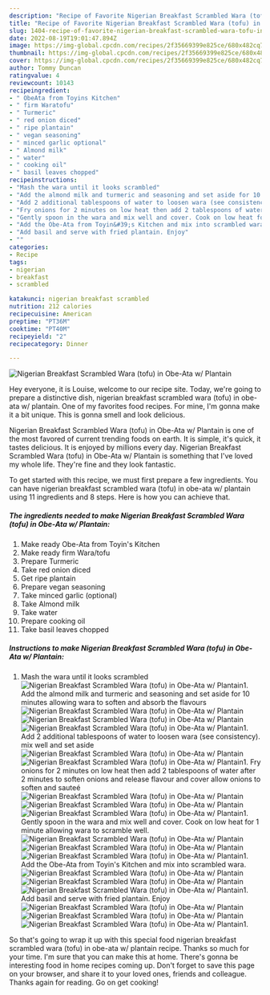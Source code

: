 ```yaml
---
description: "Recipe of Favorite Nigerian Breakfast Scrambled Wara (tofu) in Obe-Ata w/ Plantain"
title: "Recipe of Favorite Nigerian Breakfast Scrambled Wara (tofu) in Obe-Ata w/ Plantain"
slug: 1404-recipe-of-favorite-nigerian-breakfast-scrambled-wara-tofu-in-obe-ata-w-plantain
date: 2022-08-19T19:01:47.894Z
image: https://img-global.cpcdn.com/recipes/2f35669399e825ce/680x482cq70/nigerian-breakfast-scrambled-wara-tofu-in-obe-ata-w-plantain-recipe-main-photo.jpg
thumbnail: https://img-global.cpcdn.com/recipes/2f35669399e825ce/680x482cq70/nigerian-breakfast-scrambled-wara-tofu-in-obe-ata-w-plantain-recipe-main-photo.jpg
cover: https://img-global.cpcdn.com/recipes/2f35669399e825ce/680x482cq70/nigerian-breakfast-scrambled-wara-tofu-in-obe-ata-w-plantain-recipe-main-photo.jpg
author: Tommy Duncan
ratingvalue: 4
reviewcount: 10143
recipeingredient:
- " ObeAta from Toyins Kitchen"
- " firm Waratofu"
- " Turmeric"
- " red onion diced"
- " ripe plantain"
- " vegan seasoning"
- " minced garlic optional"
- " Almond milk"
- " water"
- " cooking oil"
- " basil leaves chopped"
recipeinstructions:
- "Mash the wara until it looks scrambled"
- "Add the almond milk and turmeric and seasoning and set aside for 10 minutes allowing wara to soften and absorb the flavours"
- "Add 2 additional tablespoons of water to loosen wara (see consistency). mix well and set aside"
- "Fry onions for 2 minutes on low heat then add 2 tablespoons of water after 2 minutes to soften onions and release flavour and cover allow onions to soften and sauteé"
- "Gently spoon in the wara and mix well and cover. Cook on low heat for 1 minute allowing wara to scramble well."
- "Add the Obe-Ata from Toyin&#39;s Kitchen and mix into scrambled wara."
- "Add basil and serve with fried plantain. Enjoy"
- ""
categories:
- Recipe
tags:
- nigerian
- breakfast
- scrambled

katakunci: nigerian breakfast scrambled 
nutrition: 212 calories
recipecuisine: American
preptime: "PT36M"
cooktime: "PT40M"
recipeyield: "2"
recipecategory: Dinner

---
```



![Nigerian Breakfast Scrambled Wara (tofu) in Obe-Ata w/ Plantain](https://img-global.cpcdn.com/recipes/2f35669399e825ce/680x482cq70/nigerian-breakfast-scrambled-wara-tofu-in-obe-ata-w-plantain-recipe-main-photo.jpg)

Hey everyone, it is Louise, welcome to our recipe site. Today, we're going to prepare a distinctive dish, nigerian breakfast scrambled wara (tofu) in obe-ata w/ plantain. One of my favorites food recipes. For mine, I'm gonna make it a bit unique. This is gonna smell and look delicious.



Nigerian Breakfast Scrambled Wara (tofu) in Obe-Ata w/ Plantain is one of the most favored of current trending foods on earth. It is simple, it's quick, it tastes delicious. It is enjoyed by millions every day. Nigerian Breakfast Scrambled Wara (tofu) in Obe-Ata w/ Plantain is something that I've loved my whole life. They're fine and they look fantastic.


To get started with this recipe, we must first prepare a few ingredients. You can have nigerian breakfast scrambled wara (tofu) in obe-ata w/ plantain using 11 ingredients and 8 steps. Here is how you can achieve that.

<!--inarticleads1-->

##### The ingredients needed to make Nigerian Breakfast Scrambled Wara (tofu) in Obe-Ata w/ Plantain:

1. Make ready  Obe-Ata from Toyin&#39;s Kitchen
1. Make ready  firm Wara/tofu
1. Prepare  Turmeric
1. Take  red onion diced
1. Get  ripe plantain
1. Prepare  vegan seasoning
1. Take  minced garlic (optional)
1. Take  Almond milk
1. Take  water
1. Prepare  cooking oil
1. Take  basil leaves chopped




<!--inarticleads2-->

##### Instructions to make Nigerian Breakfast Scrambled Wara (tofu) in Obe-Ata w/ Plantain:

1. Mash the wara until it looks scrambled
<img src="//assets-global.cpcdn.com/assets/icons/button_play-2c75c40dde080a61004c1f40b05d8f140eaff45d7e9e6481dc71c63d2e7c4909.png" alt="Nigerian Breakfast Scrambled Wara (tofu) in Obe-Ata w/ Plantain">1. Add the almond milk and turmeric and seasoning and set aside for 10 minutes allowing wara to soften and absorb the flavours
<img src="//assets-global.cpcdn.com/assets/icons/button_play-2c75c40dde080a61004c1f40b05d8f140eaff45d7e9e6481dc71c63d2e7c4909.png" alt="Nigerian Breakfast Scrambled Wara (tofu) in Obe-Ata w/ Plantain"><img src="//assets-global.cpcdn.com/assets/icons/button_play-2c75c40dde080a61004c1f40b05d8f140eaff45d7e9e6481dc71c63d2e7c4909.png" alt="Nigerian Breakfast Scrambled Wara (tofu) in Obe-Ata w/ Plantain"><img src="//assets-global.cpcdn.com/assets/icons/button_play-2c75c40dde080a61004c1f40b05d8f140eaff45d7e9e6481dc71c63d2e7c4909.png" alt="Nigerian Breakfast Scrambled Wara (tofu) in Obe-Ata w/ Plantain">1. Add 2 additional tablespoons of water to loosen wara (see consistency). mix well and set aside
<img src="//assets-global.cpcdn.com/assets/icons/button_play-2c75c40dde080a61004c1f40b05d8f140eaff45d7e9e6481dc71c63d2e7c4909.png" alt="Nigerian Breakfast Scrambled Wara (tofu) in Obe-Ata w/ Plantain"><img src="//assets-global.cpcdn.com/assets/icons/button_play-2c75c40dde080a61004c1f40b05d8f140eaff45d7e9e6481dc71c63d2e7c4909.png" alt="Nigerian Breakfast Scrambled Wara (tofu) in Obe-Ata w/ Plantain">1. Fry onions for 2 minutes on low heat then add 2 tablespoons of water after 2 minutes to soften onions and release flavour and cover allow onions to soften and sauteé
<img src="//assets-global.cpcdn.com/assets/icons/button_play-2c75c40dde080a61004c1f40b05d8f140eaff45d7e9e6481dc71c63d2e7c4909.png" alt="Nigerian Breakfast Scrambled Wara (tofu) in Obe-Ata w/ Plantain"><img src="//assets-global.cpcdn.com/assets/icons/button_play-2c75c40dde080a61004c1f40b05d8f140eaff45d7e9e6481dc71c63d2e7c4909.png" alt="Nigerian Breakfast Scrambled Wara (tofu) in Obe-Ata w/ Plantain"><img src="//assets-global.cpcdn.com/assets/icons/button_play-2c75c40dde080a61004c1f40b05d8f140eaff45d7e9e6481dc71c63d2e7c4909.png" alt="Nigerian Breakfast Scrambled Wara (tofu) in Obe-Ata w/ Plantain">1. Gently spoon in the wara and mix well and cover. Cook on low heat for 1 minute allowing wara to scramble well.
<img src="//assets-global.cpcdn.com/assets/icons/button_play-2c75c40dde080a61004c1f40b05d8f140eaff45d7e9e6481dc71c63d2e7c4909.png" alt="Nigerian Breakfast Scrambled Wara (tofu) in Obe-Ata w/ Plantain"><img src="//assets-global.cpcdn.com/assets/icons/button_play-2c75c40dde080a61004c1f40b05d8f140eaff45d7e9e6481dc71c63d2e7c4909.png" alt="Nigerian Breakfast Scrambled Wara (tofu) in Obe-Ata w/ Plantain"><img src="//assets-global.cpcdn.com/assets/icons/button_play-2c75c40dde080a61004c1f40b05d8f140eaff45d7e9e6481dc71c63d2e7c4909.png" alt="Nigerian Breakfast Scrambled Wara (tofu) in Obe-Ata w/ Plantain">1. Add the Obe-Ata from Toyin&#39;s Kitchen and mix into scrambled wara.
<img src="//assets-global.cpcdn.com/assets/icons/button_play-2c75c40dde080a61004c1f40b05d8f140eaff45d7e9e6481dc71c63d2e7c4909.png" alt="Nigerian Breakfast Scrambled Wara (tofu) in Obe-Ata w/ Plantain"><img src="//assets-global.cpcdn.com/assets/icons/button_play-2c75c40dde080a61004c1f40b05d8f140eaff45d7e9e6481dc71c63d2e7c4909.png" alt="Nigerian Breakfast Scrambled Wara (tofu) in Obe-Ata w/ Plantain"><img src="//assets-global.cpcdn.com/assets/icons/button_play-2c75c40dde080a61004c1f40b05d8f140eaff45d7e9e6481dc71c63d2e7c4909.png" alt="Nigerian Breakfast Scrambled Wara (tofu) in Obe-Ata w/ Plantain">1. Add basil and serve with fried plantain. Enjoy
<img src="//assets-global.cpcdn.com/assets/icons/button_play-2c75c40dde080a61004c1f40b05d8f140eaff45d7e9e6481dc71c63d2e7c4909.png" alt="Nigerian Breakfast Scrambled Wara (tofu) in Obe-Ata w/ Plantain"><img src="//assets-global.cpcdn.com/assets/icons/button_play-2c75c40dde080a61004c1f40b05d8f140eaff45d7e9e6481dc71c63d2e7c4909.png" alt="Nigerian Breakfast Scrambled Wara (tofu) in Obe-Ata w/ Plantain"><img src="//assets-global.cpcdn.com/assets/icons/button_play-2c75c40dde080a61004c1f40b05d8f140eaff45d7e9e6481dc71c63d2e7c4909.png" alt="Nigerian Breakfast Scrambled Wara (tofu) in Obe-Ata w/ Plantain">1. 




So that's going to wrap it up with this special food nigerian breakfast scrambled wara (tofu) in obe-ata w/ plantain recipe. Thanks so much for your time. I'm sure that you can make this at home. There's gonna be interesting food in home recipes coming up. Don't forget to save this page on your browser, and share it to your loved ones, friends and colleague. Thanks again for reading. Go on get cooking!
